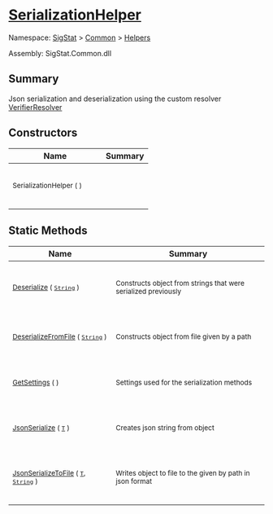 # [SerializationHelper](./SerializationHelper.md)

Namespace: [SigStat]() > [Common](./../README.md) > [Helpers](./README.md)

Assembly: SigStat.Common.dll

## Summary
Json serialization and deserialization using the custom resolver  [VerifierResolver](https://github.com/hargitomi97/sigstat/blob/master/docs/md/SigStat/Common/Helpers/Serialization/VerifierResolver.md)

## Constructors

| Name | Summary | 
| --- | --- | 
| <p style="line-height: 10%;">&nbsp;</p><sub>SerializationHelper (  )</sub><p style="line-height: 10%;">&nbsp;&nbsp;&nbsp;&nbsp;&nbsp;&nbsp;&nbsp;&nbsp;&nbsp;&nbsp;&nbsp;&nbsp;&nbsp;&nbsp;&nbsp;&nbsp;&nbsp;&nbsp;&nbsp;&nbsp;&nbsp;&nbsp;&nbsp;&nbsp;&nbsp;&nbsp;&nbsp;&nbsp;&nbsp;&nbsp;&nbsp;&nbsp;&nbsp;&nbsp;&nbsp;&nbsp;&nbsp;&nbsp;&nbsp;</p>| <p style="line-height: 10%;">&nbsp;</p><sub></sub><p style="line-height: 10%;">&nbsp;</p>| <br>


## Static Methods

| Name | Summary | 
| --- | --- | 
| <p style="line-height: 10%;">&nbsp;</p><sub>[Deserialize](./Methods/SerializationHelper-100664071.md) ( [`String`](https://docs.microsoft.com/en-us/dotnet/api/System.String) )</sub><p style="line-height: 10%;">&nbsp;&nbsp;&nbsp;&nbsp;&nbsp;&nbsp;&nbsp;&nbsp;&nbsp;&nbsp;&nbsp;&nbsp;&nbsp;&nbsp;&nbsp;&nbsp;&nbsp;&nbsp;&nbsp;&nbsp;&nbsp;&nbsp;&nbsp;&nbsp;&nbsp;&nbsp;&nbsp;&nbsp;&nbsp;&nbsp;&nbsp;&nbsp;&nbsp;&nbsp;&nbsp;&nbsp;&nbsp;&nbsp;&nbsp;</p>| <p style="line-height: 10%;">&nbsp;</p><sub>Constructs object from strings that were serialized previously</sub><p style="line-height: 10%;">&nbsp;</p>| <br>
| <p style="line-height: 10%;">&nbsp;</p><sub>[DeserializeFromFile](./Methods/SerializationHelper-100664072.md) ( [`String`](https://docs.microsoft.com/en-us/dotnet/api/System.String) )</sub><p style="line-height: 10%;">&nbsp;&nbsp;&nbsp;&nbsp;&nbsp;&nbsp;&nbsp;&nbsp;&nbsp;&nbsp;&nbsp;&nbsp;&nbsp;&nbsp;&nbsp;&nbsp;&nbsp;&nbsp;&nbsp;&nbsp;&nbsp;&nbsp;&nbsp;&nbsp;&nbsp;&nbsp;&nbsp;&nbsp;&nbsp;&nbsp;&nbsp;&nbsp;&nbsp;&nbsp;&nbsp;&nbsp;&nbsp;&nbsp;&nbsp;</p>| <p style="line-height: 10%;">&nbsp;</p><sub>Constructs object from file given by a path</sub><p style="line-height: 10%;">&nbsp;</p>| <br>
| <p style="line-height: 10%;">&nbsp;</p><sub>[GetSettings](./Methods/SerializationHelper-100664070.md) (  )</sub><p style="line-height: 10%;">&nbsp;&nbsp;&nbsp;&nbsp;&nbsp;&nbsp;&nbsp;&nbsp;&nbsp;&nbsp;&nbsp;&nbsp;&nbsp;&nbsp;&nbsp;&nbsp;&nbsp;&nbsp;&nbsp;&nbsp;&nbsp;&nbsp;&nbsp;&nbsp;&nbsp;&nbsp;&nbsp;&nbsp;&nbsp;&nbsp;&nbsp;&nbsp;&nbsp;&nbsp;&nbsp;&nbsp;&nbsp;&nbsp;&nbsp;</p>| <p style="line-height: 10%;">&nbsp;</p><sub>Settings used for the serialization methods</sub><p style="line-height: 10%;">&nbsp;</p>| <br>
| <p style="line-height: 10%;">&nbsp;</p><sub>[JsonSerialize](./Methods/SerializationHelper-100664074.md) ( [`T`](./SerializationHelper.md) )</sub><p style="line-height: 10%;">&nbsp;&nbsp;&nbsp;&nbsp;&nbsp;&nbsp;&nbsp;&nbsp;&nbsp;&nbsp;&nbsp;&nbsp;&nbsp;&nbsp;&nbsp;&nbsp;&nbsp;&nbsp;&nbsp;&nbsp;&nbsp;&nbsp;&nbsp;&nbsp;&nbsp;&nbsp;&nbsp;&nbsp;&nbsp;&nbsp;&nbsp;&nbsp;&nbsp;&nbsp;&nbsp;&nbsp;&nbsp;&nbsp;&nbsp;</p>| <p style="line-height: 10%;">&nbsp;</p><sub>Creates json string from object</sub><p style="line-height: 10%;">&nbsp;</p>| <br>
| <p style="line-height: 10%;">&nbsp;</p><sub>[JsonSerializeToFile](./Methods/SerializationHelper-100664073.md) ( [`T`](./SerializationHelper.md), [`String`](https://docs.microsoft.com/en-us/dotnet/api/System.String) )</sub><p style="line-height: 10%;">&nbsp;&nbsp;&nbsp;&nbsp;&nbsp;&nbsp;&nbsp;&nbsp;&nbsp;&nbsp;&nbsp;&nbsp;&nbsp;&nbsp;&nbsp;&nbsp;&nbsp;&nbsp;&nbsp;&nbsp;&nbsp;&nbsp;&nbsp;&nbsp;&nbsp;&nbsp;&nbsp;&nbsp;&nbsp;&nbsp;&nbsp;&nbsp;&nbsp;&nbsp;&nbsp;&nbsp;&nbsp;&nbsp;&nbsp;</p>| <p style="line-height: 10%;">&nbsp;</p><sub>Writes object to file to the given by path in json format</sub><p style="line-height: 10%;">&nbsp;</p>| <br>


